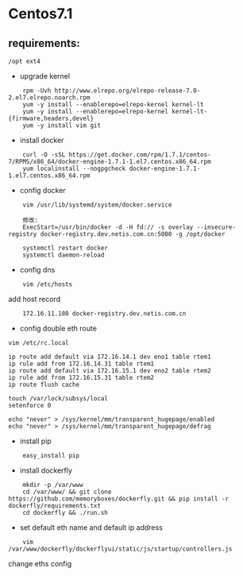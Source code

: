 Centos7.1
=====================================

requirements:
----------------

    /opt ext4

* upgrade kernel

```
    rpm -Uvh http://www.elrepo.org/elrepo-release-7.0-2.el7.elrepo.noarch.rpm
    yum -y install --enablerepo=elrepo-kernel kernel-lt
    yum -y install --enablerepo=elrepo-kernel kernel-lt-{firmware,headers,devel}
    yum -y install vim git
```

* install docker

```
    curl -O -sSL https://get.docker.com/rpm/1.7.1/centos-7/RPMS/x86_64/docker-engine-1.7.1-1.el7.centos.x86_64.rpm
    yum localinstall --nogpgcheck docker-engine-1.7.1-1.el7.centos.x86_64.rpm
```

* config docker


```
    vim /usr/lib/systemd/system/docker.service

    修改:
    ExecStart=/usr/bin/docker -d -H fd:// -s overlay --insecure-registry docker-registry.dev.netis.com.cn:5000 -g /opt/docker

    systemctl restart docker
    systemctl daemon-reload
```

* config dns

```
    vim /etc/hosts
```

add host record

```
    172.16.11.180 docker-registry.dev.netis.com.cn
```

* config double eth route

```
vim /etc/rc.local

ip route add default via 172.16.14.1 dev eno1 table rtem1
ip rule add from 172.16.14.31 table rtem1
ip route add default via 172.16.15.1 dev eno2 table rtem2
ip rule add from 172.16.15.31 table rtem2
ip route flush cache

touch /var/lock/subsys/local
setenforce 0

echo "never" > /sys/kernel/mm/transparent_hugepage/enabled
echo "never" > /sys/kernel/mm/transparent_hugepage/defrag
```

* install pip
```
    easy_install pip
```


* install dockerfly

```
    mkdir -p /var/www
    cd /var/www/ && git clone https://github.com/memoryboxes/dockerfly.git && pip install -r dockerfly/requirements.txt
    cd dockerfly && ./run.sh
```

* set default eth name and default ip address

```
    vim /var/www/dockerfly/dockerflyui/static/js/startup/controllers.js
```

change eths config


